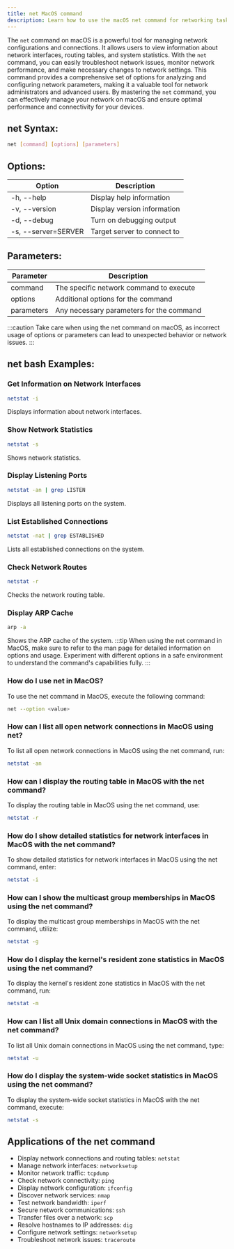 ```yaml
---
title: net MacOS command
description: Learn how to use the macOS net command for networking tasks on your Mac. Discover its features and functionalities to optimize your network settings.
---
```


The `net` command on macOS is a powerful tool for managing network configurations and connections. It allows users to view information about network interfaces, routing tables, and system statistics. With the `net` command, you can easily troubleshoot network issues, monitor network performance, and make necessary changes to network settings. This command provides a comprehensive set of options for analyzing and configuring network parameters, making it a valuable tool for network administrators and advanced users. By mastering the `net` command, you can effectively manage your network on macOS and ensure optimal performance and connectivity for your devices.

## net Syntax:
```bash
net [command] [options] [parameters]
```

## Options:
| Option            | Description                         |
|-------------------|-------------------------------------|
| -h, --help        | Display help information            |
| -v, --version     | Display version information         |
| -d, --debug       | Turn on debugging output             |
| -s, --server=SERVER| Target server to connect to         |

## Parameters:
| Parameter         | Description                         |
|-------------------|-------------------------------------|
| command           | The specific network command to execute |
| options           | Additional options for the command  |
| parameters        | Any necessary parameters for the command |

:::caution
Take care when using the net command on macOS, as incorrect usage of options or parameters can lead to unexpected behavior or network issues.
:::
## net bash Examples:
### Get Information on Network Interfaces
```bash
netstat -i
```
Displays information about network interfaces.

### Show Network Statistics
```bash
netstat -s
```
Shows network statistics.

### Display Listening Ports
```bash
netstat -an | grep LISTEN
```
Displays all listening ports on the system.

### List Established Connections
```bash
netstat -nat | grep ESTABLISHED
```
Lists all established connections on the system.

### Check Network Routes
```bash
netstat -r
```
Checks the network routing table.

### Display ARP Cache
```bash
arp -a
```
Shows the ARP cache of the system.
:::tip
When using the net command in MacOS, make sure to refer to the man page for detailed information on options and usage. Experiment with different options in a safe environment to understand the command's capabilities fully.
:::

### How do I use net in MacOS?
To use the net command in MacOS, execute the following command:
```bash
net --option <value>
```

### How can I list all open network connections in MacOS using net?
To list all open network connections in MacOS using the net command, run:
```bash
netstat -an
```

### How can I display the routing table in MacOS with the net command?
To display the routing table in MacOS using the net command, use:
```bash
netstat -r
```

### How do I show detailed statistics for network interfaces in MacOS with the net command?
To show detailed statistics for network interfaces in MacOS using the net command, enter:
```bash
netstat -i
```

### How can I show the multicast group memberships in MacOS using the net command?
To display the multicast group memberships in MacOS with the net command, utilize:
```bash
netstat -g
```

### How do I display the kernel's resident zone statistics in MacOS using the net command?
To display the kernel's resident zone statistics in MacOS with the net command, run:
```bash
netstat -m
```

### How can I list all Unix domain connections in MacOS with the net command?
To list all Unix domain connections in MacOS using the net command, type:
```bash
netstat -u
```

### How do I display the system-wide socket statistics in MacOS using the net command?
To display the system-wide socket statistics in MacOS with the net command, execute:
```bash
netstat -s
```
## Applications of the net command

- Display network connections and routing tables: `netstat`
- Manage network interfaces: `networksetup`
- Monitor network traffic: `tcpdump`
- Check network connectivity: `ping`
- Display network configuration: `ifconfig`
- Discover network services: `nmap`
- Test network bandwidth: `iperf`
- Secure network communications: `ssh`
- Transfer files over a network: `scp`
- Resolve hostnames to IP addresses: `dig`
- Configure network settings: `networksetup`
- Troubleshoot network issues: `traceroute`